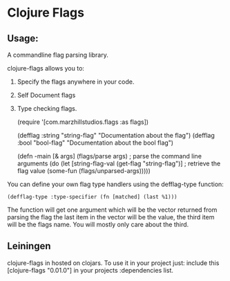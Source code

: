 Clojure Flags
=============

Usage:
------

A commandline flag parsing library.

clojure-flags allows you to:

1. Specify the flags anywhere in your code.
2. Self Document flags
3. Type checking flags.


   (require '[com.marzhillstudios.flags :as flags])
  
   (defflag :string "string-flag"
            "Documentation about the flag")
   (defflag :bool "bool-flag"
            "Documentation about the bool flag")
  
   (defn -main [& args]
    (flags/parse args) ; parse the command line arguments
    (do
      (let [string-flag-val (get-flag "string-flag")] ; retrieve the flag value
        (some-fun (flags/unparsed-args)))))


You can define your own flag type handlers using the defflag-type function:


    (defflag-type :type-specifier (fn [matched] (last %1)))


The function will get one argument which will be the vector returned
from parsing the flag the last item in the vector will be the value, the
third item will be the flags name. You will mostly only care about the third.

Leiningen
---------

clojure-flags in hosted on clojars. To use it in your project just: include
this [clojure-flags "0.01.0"] in your projects :dependencies list.
